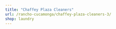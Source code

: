 ```yaml
---
title: "Chaffey Plaza Cleaners"
url: /rancho-cucamonga/chaffey-plaza-cleaners-3/
shop: laundry
---
```


